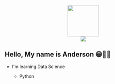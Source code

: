 <div id="header" align="center">
  <img src="https://media.giphy.com/media/v1.Y2lkPTc5MGI3NjExa21zbDZteDM5Yml2bHQ4cmV2emU2MjBrNnRoMmFzd3RqNmd6ODgwayZlcD12MV9pbnRlcm5hbF9naWZfYnlfaWQmY3Q9Zw/xSM46ernAUN3y/giphy.gif" width="100"/>
  <div id="badges">
    <a href="https://www.linkedin.com/in/andersonlacerdadelacerda" target="_blank"><img loading="lazy" src="https://img.shields.io/badge/-LinkedIn-%230077B5?style=for-the-badge&logo=linkedin&logoColor=white" target="_blank"></a>
  </div>
</div>
  <h2> Hello, My name is Anderson 😁🐱‍🏍 </h2>
  <ul>
    <li>I'm learning Data Science</li>
      <ul>
        <li>Python</li>
      </ul>
  </ul>

